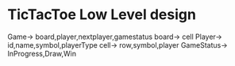 # TicTacToe Low Level design

Game-> board,player,nextplayer,gamestatus
board-> cell
Player-> id,name,symbol,playerType
cell-> row,symbol,player
GameStatus-> InProgress,Draw,Win

